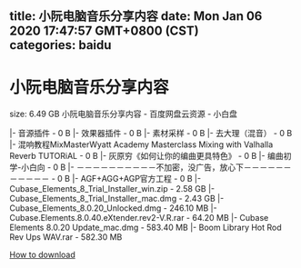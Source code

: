 
title: 小阮电脑音乐分享内容
date: Mon Jan 06 2020 17:47:57 GMT+0800 (CST)    
categories: baidu
---

# 小阮电脑音乐分享内容
size: 6.49 GB
 小阮电脑音乐分享内容 - 百度网盘云资源 - 小白盘
 
|- 音源插件 - 0 B
|- 效果器插件 - 0 B
|- 素材采样 - 0 B
|- 去大理（混音） - 0 B
|- 混响教程MixMasterWyatt Academy Masterclass Mixing with Valhalla Reverb TUTORiAL - 0 B
|- 灰原穷《如何让你的编曲更具特色》 - 0 B
|- 编曲初学-小白向 - 0 B
|- －－－－－－－－－－不加密，没广告，放心下－－－－－－－－－－－ - 0 B
|- AGF+AGG+AGP官方工程 - 0 B
|- Cubase_Elements_8_Trial_Installer_win.zip - 2.58 GB
|- Cubase_Elements_8_Trial_Installer_mac.dmg - 2.43 GB
|- Cubase_Elements_8.0.20_Unlocked.dmg - 246.10 MB
|- Cubase.Elements.8.0.40.eXtender.rev2-V.R.rar - 64.20 MB
|- Cubase Elements 8.0.20 Update_mac.dmg - 583.40 MB
|- Boom Library Hot Rod Rev Ups WAV.rar - 582.30 MB

[How to download](https://bpcam.bemobtrk.com/go/2ceec3aa-1ca2-46d6-b9ff-aaa5c184517c?jno=5413)